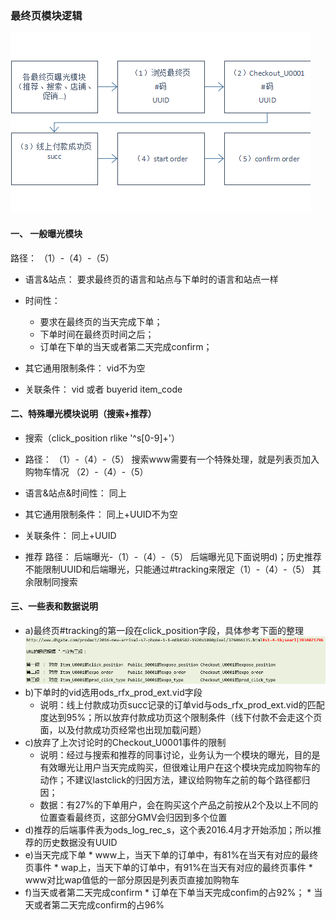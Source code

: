 ### 最终页模块逻辑
![](images/hivesql1.png)

#### 一、 一般曝光模块
路径：
（1）-（4）-（5）

* 语言&站点：
要求最终页的语言和站点与下单时的语言和站点一样

* 时间性：
  * 要求在最终页的当天完成下单；
  * 下单时间在最终页时间之后；
  * 订单在下单的当天或者第二天完成confirm；

* 其它通用限制条件：
vid不为空

* 关联条件：
vid 或者 buyerid    item_code


#### 二、特殊曝光模块说明（搜索+推荐）

* 搜索（click_position rlike '^s[0-9]+'）
* 路径：
（1）-（4）-（5）
搜索www需要有一个特殊处理，就是列表页加入购物车情况
（2）-（4）-（5）

* 语言&站点&时间性：
同上

* 其它通用限制条件：
同上+UUID不为空

* 关联条件：
同上+UUID

* 推荐
路径：
后端曝光-（1）-（4）-（5）
后端曝光见下面说明d)；历史推荐不能限制UUID和后端曝光，只能通过#tracking来限定（1）-（4）-（5）
其余限制同搜索


#### 三、一些表和数据说明
* a)最终页#tracking的第一段在click_position字段，具体参考下面的整理
![](images/hivesql2.png)
* b)下单时的vid选用ods_rfx_prod_ext.vid字段
   * 说明：线上付款成功页succ记录的订单vid与ods_rfx_prod_ext.vid的匹配度达到95%；所以放弃付款成功页这个限制条件（线下付款不会走这个页面，以及付款成功页经常也出现加载问题）
* c)放弃了上次讨论时的Checkout_U0001事件的限制
   * 说明：经过与搜索和推荐的同事讨论，业务认为一个模块的曝光，目的是有效曝光让用户当天完成购买，但很难让用户在这个模块完成加购物车的动作；不建议lastclick的归因方法，建议给购物车之前的每个路径都归因；
   * 数据：有27%的下单用户，会在购买这个产品之前按从2个及以上不同的位置查看最终页，这部分GMV会归因到多个位置
* d)推荐的后端事件表为ods_log_rec_s，这个表2016.4月才开始添加；所以推荐的历史数据没有UUID
* e)当天完成下单
      * www上，当天下单的订单中，有81%在当天有对应的最终页事件
      * wap上，当天下单的订单中，有91%在当天有对应的最终页事件
      * www对比wap值低的一部分原因是列表页直接加购物车
* f)当天或者第二天完成confirm
      * 订单在下单当天完成confim的占92%；
      * 当天或者第二天完成confirm的占96%